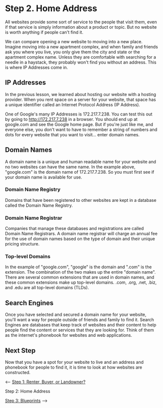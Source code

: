 # Step 2. Home Address

All websites provide some sort of service to the people that visit them, even if that service is simply information about a product or topic. But no website is worth anything if people can't find it.

We can compare opening a new website to moving into a new place. Imagine moving into a new apartment complex, and when family and friends ask you where you live, you only give them the city and state or the apartment complex name. Unless they are comfortable with searching for a needle in a haystack, they probably won't find you without an address. This is where IP Addresses come in.

## IP Addresses
In the previous lesson, we learned about hosting our website with a hosting provider. When you rent space on a server for your website, that space has a unique identifier called an Internet Protocol Address (IP Address).

One of Google's many IP Addresses is 172.217.7.238. You can test this out by going to http://172.217.7.238 in a browser. You should end up at google.com and see the Google home page. But if you're just like me, and everyone else, you don't want to have to remember a string of numbers and dots for every website that you want to visit... enter domain names.

## Domain Names
A domain name is a unique and human readable name for your website and no two websites can have the same name. In the example above, "google.com" is the domain name of 172.217.7.238. So you must first see if your domain name is available for use.

### Domain Name Registry
Domains that have been registered to other websites are kept in a database called the Domain Name Registry. 

### Domain Name Registrar
Companies that manage these databases and registrations are called Domain Name Registrars. A domain name registrar will charge an annual fee for the use of domain names based on the type of domain and their unique pricing structure.

### Top-level Domains
In the example of "google.com", "google" is the domain and ".com" is the extension. The combination of the two makes up the entire "domain name". There are several common extensions that are used in domain names, and these common extensions make up top-level domains. .com, .org, .net, .biz, and .edu are all top-level domains (TLDs).

## Search Engines
Once you have selected and secured a domain name for your website, you'll want a way for people outside of friends and family to find it. Search Engines are databases that keep track of websites and their content to help people find the content or services that they are looking for. Think of them as the internet's phonebook for websites and web applications.

## Next Step
Now that you have a spot for your website to live and an address and phonebook for people to find it, it is time to look at how websites are constructed.

<-- [Step 1: Renter, Buyer, or Landowner?](hosting/)  

Step 2: Home Address  

[Step 3: Blueprints](../architecture/) -->  
